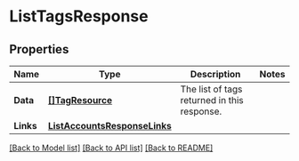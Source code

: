 # ListTagsResponse

## Properties

Name | Type | Description | Notes
------------ | ------------- | ------------- | -------------
**Data** | [**[]TagResource**](TagResource.md) | The list of tags returned in this response.  | 
**Links** | [**ListAccountsResponseLinks**](ListAccountsResponse_links.md) |  | 

[[Back to Model list]](../README.md#documentation-for-models) [[Back to API list]](../README.md#documentation-for-api-endpoints) [[Back to README]](../README.md)


